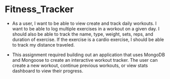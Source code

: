 # Fitness_Tracker

- As a user, I want to be able to view create and track daily workouts. I want to be able to log multiple exercises in a workout on a given day. I should also be able to track the name, type, weight, sets, reps, and duration of exercise. If the exercise is a cardio exercise, I should be able to track my distance traveled.

- This assignment required building out an application that uses MongoDB and Mongoose to create an interactive workout tracker. The user can create a new workout, continue previous workouts, or view stats dashboard to view their progress.

